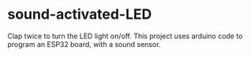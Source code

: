 # sound-activated-LED
Clap twice to turn the LED light on/off. This project uses arduino code to program an ESP32 board, with a sound sensor.
